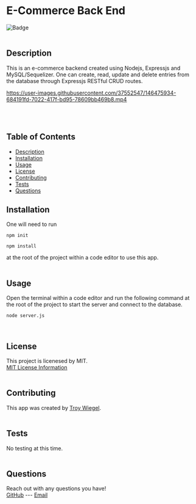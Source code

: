 # E-Commerce Back End

![Badge](https://img.shields.io/badge/License-MIT-yellow.svg)
<br><br>
                        
## Description
This is an e-commerce backend created using Nodejs, Expressjs and MySQL/Sequelizer. One can create, read, update and delete entries from the database through Expressjs RESTful CRUD routes.

https://user-images.githubusercontent.com/37552547/146475934-684191fd-7022-417f-bd95-78609bb469b8.mp4

<br><br>
                        
## Table of Contents
- [Description](#description)
- [Installation](#installation)
- [Usage](#usage)
- [License](#license)
- [Contributing](#contributing)
- [Tests](#tests)
- [Questions](#questions)
                        
## Installation
One will need to run 
```
npm init 

npm install
```
at the root of the project within a code editor to use this app.
<br><br>
                        
## Usage
Open the terminal within a code editor and run the following command at the root of the project to start the server and connect to the database.
```
node server.js
```
<br>

## License
This project is licenesed by MIT.
<br>
[MIT License Information](https://opensource.org/licenses/MIT)
<br><br>

## Contributing
This app was created by [Troy Wiegel](https://github.com/troywiegel).
<br><br>
                        
## Tests
No testing at this time.
<br><br>
                        
## Questions
Reach out with any questions you have!
<br>
[GitHub](https://github.com/troywiegel) --- [Email](troywiegel@gmail.com)
